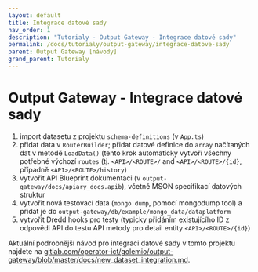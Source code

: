```yaml
---
layout: default
title: Integrace datové sady
nav_order: 1
description: "Tutorialy - Output Gateway - Integrace datové sady"
permalink: /docs/tutorialy/output-gateway/integrace-datove-sady
parent: Output Gateway [návody]
grand_parent: Tutorialy
---
```


# Output Gateway - Integrace datové sady

1. import datasetu z projektu `schema-definitions` (v `App.ts`)
1. přidat data v `RouterBuilder`; přidat datové definice do `array` načítaných dat v metodě `LoadData()` (tento krok automaticky vytvoří všechny potřebné výchozí `routes` (tj. `<API>/<ROUTE>/` and `<API>/<ROUTE>/{id}`, případně `<API>/<ROUTE>/history`)
1. vytvořit API Blueprint dokumentaci (v `output-gateway/docs/apiary_docs.apib`), včetně MSON specifikací datových struktur
1. vytvořit nová testovací data (`mongo dump`, pomocí mongodump tool) a přidat je do `output-gateway/db/example/mongo_data/dataplatform`
1. vytvořit Dredd hooks pro testy (typicky přidáním existujícího ID z odpovědi API do testu API metody pro detail entity `<API>/<ROUTE>/{id}`)

Aktuální podrobnější návod pro integraci datové sady v tomto projektu najdete na [gitlab.com/operator-ict/golemio/output-gateway/blob/master/docs/new_dataset_integration.md](//gitlab.com/operator-ict/golemio/output-gateway/blob/master/docs/new_dataset_integration.md).